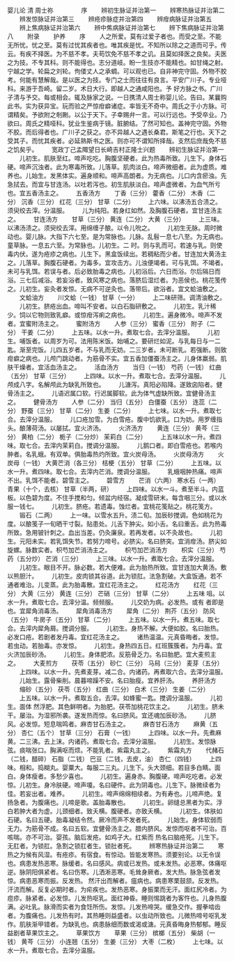 <!-- { "loadSidebar": true } -->
婴儿论 清 周士祢 
　　
　　序
　　辨初生脉证并治第一
　　辨寒热脉证并治第二
　　辨发惊脉证并治第三
　　辨疮疹脉症并治第四
　　辨疳病脉证并治第五
　　辨上焦病脉证并治第六
　　辨中焦病脉证并治第七
　　辨下焦病脉证并治第八
　　附录
　　护养
　　序
　　人之所爱。莫有过爱子者也。而受之至。不能无所忧。忧之至。莫有过忧其疾者也。唯其疾是忧。不知所以除之之道而可乎。传云。有疾不择医。为不慈不孝。夫苟饮免不慈不孝之讥。且莫如择医之良矣。夫医之为技。不专其科。则不能得也。志分道岐。盼一生技亦不能精也。如甘绳之射。宁越之学。轮扁之刘轮。佝偻丈人之承蜩。可以观也已。自非神完守固。外物不胶考。何能有慧解哉。是以医之为技。专门之士而往往有良言。平安广川子。专业哑科。来游于吾崎。留二岁。术日大行。即越人之通咸阳也。予 好方脉之书。广川子清与予交。每或相会。辄及脉家之说。一日携清人周士称婴儿论。告曰。某曩购此书。实为获异宝。玩而验之严惊疳癖诸症。率皆无不奇中。周氏之于小方脉。可谓精矣。予欲附之剞劂。以公于天下。子幸赐弁一言。可以行远也。予受卒业。乃欲曰。周氏之精哑科。犹业生鉴病于镜。脏腑结。了然可知也。盖神完守固。外物不胶。而后得者也。广川子之获之。亦不异越人之遇长桑君。斯笔之行也。天下之受其子。而忧其疾者。必延熟斯书之医。则亦可不谓知所择哉。支然后庶哉免不慈之饥矣乎。
　　宽政丁己孟陬望日长崎吉村正隆士兴题
　　辨初生脉证并治第一
　　儿初生。肌肤至红。啼声吃吃。胸腹坚硬者。此为热毒所致。儿生下。身体石硬。啼声沉浊者。此为寒毒所致。儿落草。肌肉淡白。啼声微细者。此为虚质。难养也。儿始生。发黑体实。遍身顺和。啼声高朗者。为无病也。儿口内含瘀浊。先急拭去。而宜与甘连汤。以吐若泻也。初生肌肤淡白。啼声虚微者。为血气所亏也。宜五香汤主之。
　　五香汤方
　　丁香（三分） 藿香（二分） 木香（二分） 沉香（三分） 红花（三分） 甘草（二分）
　　上六味。以沸汤五合渍之。须臾绞去滓。分温服。
　　儿为纯阳。若身红如然。及胸腹石硬者。宜甘连汤主之。
　　甘连汤方
　　甘草（三分） 黄连（二分） 大黄（三分）
　　上三味。以沸汤渍之。须臾绞去滓。用绵缠子酿。以令儿吮之。
　　儿初生无脉。周时微动也。婴儿脉。大指下六七至。是为常脉也。儿脉。乱髫一息七八至。为无病也。童草脉。一息五六至。为常脉也。儿初生。二 时。则与乳而可。若速与乳。则使毒内伏。遂为疮疹之病也。儿生下。黑盒饭续出。若稠粘而少者。甘连加大黄汤主之。儿落草。胸腹石硬者。为毒多。宜攻击方。儿浊便竭者。可与乳饵。不竭者。未可与乳饵。若误与者。后必致胎毒之病也。儿初浴后。六日而浴。尔后隔日而浴。三七后减浴。若妄浴者。致风寒之病也。落脐后湿烂者。为恶侯也。桃花笺传之。儿初生。妄灸者发惊。无病不可逆灸也。落带后。欲浴者。宜文蛤油敷之。
　　文蛤油方
　　川文蛤（一钱） 甘草（一分）
　　上二味研筛。调清油敷之。
　　儿初生。脐疮出血。啼叫不安者。以白石脂研敷之。
　　儿初生。乳汁稀少。饲以它物则致乳癖。或惊疳泻痢之病也。
　　儿初生。遍身微冷。啼声不发者。宜蜜附汤主之。
　　蜜附汤方
　　人参（三分） 蜜香（三分） 附子（二分） 干姜（二分）
　　上五味。以水一升。煮取七合。去滓分温服。
　　儿初生。哺饭者。以周岁为可。法用陈米饭。始哺之。要研烂如泥。与乳每日与一二匙。渐至完饭。儿四五岁者。不与乳而无妨。二三岁者。未可断乳。若强断。则致疳癖之病也。儿颅门跳动者。为筋骨不实。宜五香加僵蚕汤主之。儿身体羸弱。肌肤干燥者。宜活血汤主之。
　　活血汤方
　　当归（一钱） 芍药（一钱） 红曲（五分） 甘草（三分）
　　上四味。以水一升。煮取七合。去滓分温服。
　　儿颅成八字。名解颅此为缺乳所致也。
　　儿溏泻。真阳必陷降。遂致囟陷者。健骨汤主之。
　　儿语迟属口软。行迟属脚软。此为体气虚缺所致。宜健骨汤主之。
　　健骨汤方
　　人参（二分） 当归（五分） 白僵蚕（五分） 连蕊（二分） 野蚕（三分） 甘草（二分） 生姜（二分）
　　上七味。以水一升。煮取七合。去滓分温服。
　　儿口疮加雪。为白雪疮。腹中饥欲乳。口为妨。用罗缠指头。酿薄荷汤。以屡拭。宜火济汤。
　　火济汤方
　　黄连（三分） 黄芩（三分） 黄柏（二分） 栀子（二分炒） 茉莉白（二分）
　　上五味以水一升。煮四味。取七合。去滓内茉莉白。搅调分温服。
　　儿鹅口者。即白雪疮也。若喉内肿者。名乳蛾。有双单。俱胎毒热灼所致。宜火炭母汤。
　　火炭母汤方
　　火炭母（一钱） 大黄芒消（各三分） 桔梗（五分） 甘草（二分）
　　上五味。以水一升。煮四味。取七合。去滓内芒消。搅调分温服。
　　乳蛾咽肿热痛。啼声不出。乳饵不能者。碧雪主之。
　　碧雪方
　　芒消（六两） 寒水石（一两） 青果（十个，去核） 甘草（半两，研）
　　上四味。以水一斗。煮至半斗。内蓝板。以色碧为度。不住手搅和匀。倾盆内经宿。凝成雪研末。每含咽三分。或以水服一钱七。
　　儿初生。脐疮。若遗毒。蚀烂者。宜桃花笺贴之。桃花笺方。
　　锻石（二两）
　　上一味。以雪水五升。渍二旬。加辰砂搅调。色如桃花为度。以酿笺子一旬晒干寸裂。贴患处。儿舌下肿尖。如小舌。名曰重舌。此为热毒所致。急用铍针刺之。血出当差。仍灸廉泉。若再发者。以不灸故也。
　　儿初生。元阳未实。若乳饵失节。若努力啼号。必脐尖。名曰脐突。宜消疳汤。脐尖如旋螺。脉数实者。枳芍加芒消汤主之。
　　枳芍加芒消汤方
　　枳实（三分） 芍药（五分炒） 芒消（三分）
　　上三味。以水一升。煮取七合。去滓分温服。
　　儿初生。眼目不开。脉必数。若大便难。此为胎热所致。宜甘连加大黄汤。敷以熊胆汁。
　　儿初生。皮肉锁其谷道。此为锁肛。法急割破。大盒饭通。若不通者难治。儿变蒸。此为胎毒散。宜红花汤主之。
　　红花汤方
　　红花（三分） 大黄（三分） 黄连（三分） 芒硝（三分） 甘草（二分）
　　上五味 咀。以水一升。煮取七合。去滓分温。频频服。
　　儿交奶为病。必发热。或有 者即是也。宜犀角消毒汤。
　　犀角消毒汤方
　　犀角（二分） 荆芥（五分） 防风（五分） 牛房子（五分） 甘草（二分）
　　上五味。以水一升。煮五味。取七合。去滓内犀角屑。搅调分服。
　　儿初生。身热不解。大便如胶。名曰胎热。必发口疮。若剧者发丹毒。宜红花汤主之。
　　诸热温温。元真昏晦者。发惊。若虫动。若胎毒。亦发惊。
　　儿初生。身热四五日。红班簇簇者。为丹毒。宜火济加辰砂汤。
　　儿初生。身体肥浓。反筋骨乏力。名曰胎肥。宜大麦煎主之。
　　大麦煎方
　　茯苓（五分） 砂仁（三分） 马舄（三分） 麦芽（五分）
　　上四味。以水一升。先煮麦芽。减二合。内诸药。再煮取六合。去滓分温服。
　　儿始生。露骨柴削。晨暮啼躁不安。名曰胎瘦。宜养肝汤。
　　养肝汤方
　　缩砂（五分） 茯苓（五分） 红曲（三分） 白术（三分） 生姜（二分）
　　上五味。以水一升。煮取五合。去滓。如蜂蜜一匙。搅调分温服。
　　儿初生。面体 然浮肥。其色鲜明者。为胎肥。茯苓加桃花饮主之。
　　儿初生。脐未干。屡治。为湿邪所袭。遂发热而惊。名曰脐风。宜还魂加辰砂汤。
　　儿脐风。必发惊。短息喘鸣者。麻杏甘石汤主之。
　　麻杏甘石汤方
　　麻黄（五分） 杏仁（五个） 甘草（三分） 石膏（一钱）
　　上四味。以水一升。先煮麻黄。二三沸。去上沫。内诸药。煮取七合。去滓分温服。
　　儿初生。发惊脉弦。痰喘张口。胸满呕而烦。不能乳者。紫霜丸主之。
　　紫霜丸方
　　代赭石（二钱，醋碎） 石脂（二钱） 巴豆（二钱，去皮，油） 杏仁（四钱）
　　上四味。相和。捣糊丸。婴粟大。每服二三丸。儿生下。头大颈细。若目多白睛。面 白。身体瘦者。多愁少喜也。
　　儿初生。遍身赤。胸腹硬。啼声吃吃者。必发惊。儿初生。身冷肤硬。啼声嗄。名曰硬件。此为阴毒也。儿生下。脉微续者为佳。若妄出者。难养。
　　儿初生。啼声绵绵相续者。为有寿也。儿啼声绝。复扬急者。为腹痛也。儿啼是歌。盖胎毒散也。
　　儿初生。卵缝总黑者为实。浮白若肿大者为虚。儿颈细者。致夭横。腹硬者。亦致夭横。
　　儿初生。体肤如石硬。名曰五硬。胎毒凝结令然。厥冷而声不发者死。
　　儿始生。身体软弱而无力。为筋骨不成。名曰五软。宜健骨汤主之。腊内脐风。发惊而呕者不可治。百 咳喘。亦不可治。婴孩。脑后发疮。如鸡子大。红紫而 热名曰脑疮死。儿生下。无肛者。为锁肛。急割之锁肛者生。锁肚者死。
　　辨寒热脉证并治第二
　　寒热之为候有风湿。有疮疹。有宿食。有惊动。皆能发寒热。须要别论。以无令误也。病患发热恶寒。脉缓者。名曰感风。病或已发热。或未发热。必恶寒。体痛呕逆。脉阴阳俱紧者。名曰伤寒。儿洒淅恶寒。毛耸身厥者。发大热。脉急弦者发惊。病患恶寒而振。反发热。 然汗出而解者。瘟病也。病患寒栗鼓颔。反发热。汗流而解。反复必期时者。为疟疾也。发热恶寒。身振栗而无汗。面红尻冷者。为痘疹。脉紧者。必发惊。儿发热呕乳。面红神昏。睡则惕跳者为客忤也。儿身热腹满。必吐乳。脉滑而实者为食饪所伤。发惊。儿发热啼哭。缓急交作。握拳啮齿者。为腹痛也。儿发热有时。其热睡则益盛者。以虫动所致也。儿微热啼号呕乳发作。肌肤渐甲错者。为缺乳也。病患脉细而数或渴或溏。元真昏晦身热郁郁。睡反益剧者草果饮主之。
　　草果饮方
　　草果（三分） 槟榔（五分） 柴胡（一钱） 黄芩（三分） 小连翘（五分） 生姜（三分） 大枣（二枚）
　　上七味。以水一升。煮取七合。去滓分温服。
